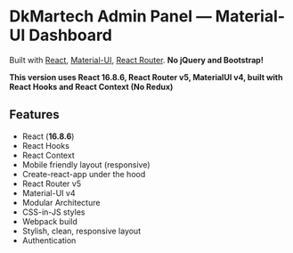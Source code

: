 # DkMartech Admin Panel — Material-UI Dashboard

Built with 
[React](https://facebook.github.io/react/), 
[Material-UI](https://material-ui.com), 
[React Router](https://reacttraining.com/react-router/).
**No jQuery and Bootstrap!**

**This version uses React 16.8.6, React Router v5, MaterialUI v4, built with React Hooks and React Context (No Redux)**
## Features

- React (**16.8.6**)
- React Hooks
- React Context
- Mobile friendly layout (responsive)
- Create-react-app under the hood
- React Router v5
- Material-UI v4
- Modular Architecture
- CSS-in-JS styles
- Webpack build
- Stylish, clean, responsive layout
- Authentication